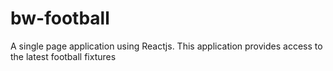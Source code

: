 # bw-football
 A single page application using Reactjs. This application provides access to the latest football fixtures
